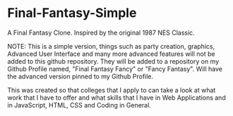 # Final-Fantasy-Simple
A Final Fantasy Clone. Inspired by the original 1987 NES Classic. 

NOTE: This is a simple version, things such as party creation, graphics, Advanced User Interface and many more advanced features will not be added to this github repository. They will be added to a repository on my Github Profile named, "Final Fantasy Fancy" or "Fancy Fantasy". Will have the advanced version pinned to my Github Profile. 

This was created so that colleges that I apply to can take a look at what work that I have to offer and what skills that I have in Web Applications and in JavaScript, HTML, CSS and Coding in General. 